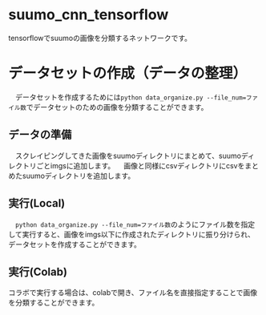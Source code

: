 # suumo_cnn_tensorflow
tensorflowでsuumoの画像を分類するネットワークです。

# データセットの作成（データの整理）
　データセットを作成するためには```python data_organize.py --file_num=ファイル数```でデータセットのための画像を分類することができます。
　
## データの準備
　スクレイピングしてきた画像をsuumoディレクトリにまとめて、suumoディレクトリごとimgsに追加します。
　画像と同様にcsvディレクトリにcsvをまとめたsuumoディレクトリを追加します。

## 実行(Local)
　```python data_organize.py --file_num=ファイル数```のようにファイル数を指定して実行すると、画像をimgs以下に作成されたディレクトリに振り分けられ、データセットを作成することができます。

## 実行(Colab)
コラボで実行する場合は、colabで開き、ファイル名を直接指定することで画像を分類することができます。